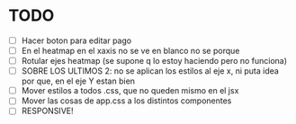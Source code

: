 # TODO

- [ ] Hacer boton para editar pago
- [ ] En el heatmap en el xaxis no se ve en blanco no se porque
- [ ] Rotular ejes heatmap (se supone q lo estoy haciendo pero no funciona)
- [ ] SOBRE LOS ULTIMOS 2: no se aplican los estilos al eje x, ni puta idea por que, en el eje Y estan bien
- [ ] Mover estilos a todos .css, que no queden mismo en el jsx
- [ ] Mover las cosas de app.css a los distintos componentes
- [ ] RESPONSIVE!
